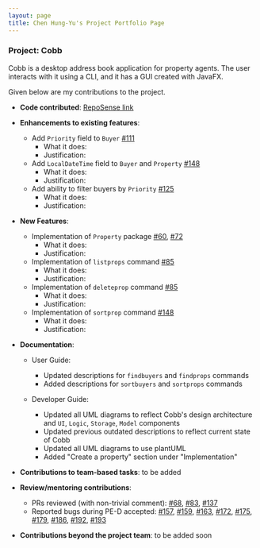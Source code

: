 ```yaml
---
layout: page
title: Chen Hung-Yu's Project Portfolio Page
---
```


### Project: Cobb

Cobb is a desktop address book application for property agents. The user interacts with it using a CLI, and it has a GUI created with JavaFX.

Given below are my contributions to the project.

- **Code contributed**: [RepoSense link](https://nus-cs2103-ay2223s1.github.io/tp-dashboard/?search=jchilling&breakdown=true)
- **Enhancements to existing features**:
  * Add `Priority` field to `Buyer` [#111](https://github.com/AY2223S1-CS2103T-F12-1/tp/pull/111)
    * What it does:
    * Justification:
  * Add `LocalDateTime` field to `Buyer` and `Property` [#148](https://github.com/AY2223S1-CS2103T-F12-1/tp/pull/148)
    * What it does:
    * Justification:
  * Add ability to filter buyers by `Priority` [#125](https://github.com/AY2223S1-CS2103T-F12-1/tp/pull/125)
    * What it does:
    * Justification:
- **New Features**:
  * Implementation of `Property` package [#60](https://github.com/AY2223S1-CS2103T-F12-1/tp/pull/60), [#72](https://github.com/AY2223S1-CS2103T-F12-1/tp/pull/72)
    * What it does: 
    * Justification:
  * Implementation of `listprops` command [#85](https://github.com/AY2223S1-CS2103T-F12-1/tp/pull/85)
    * What it does:
    * Justification:
  * Implementation of `deleteprop` command [#85](https://github.com/AY2223S1-CS2103T-F12-1/tp/pull/85)
    * What it does:
    * Justification:
  * Implementation of `sortprop` command [#148](https://github.com/AY2223S1-CS2103T-F12-1/tp/pull/148)
    * What it does:
    * Justification:
  
- **Documentation**:
  * User Guide: 
    * Updated descriptions for `findbuyers` and `findprops` commands
    * Added descriptions for `sortbuyers` and `sortprops` commands 

  * Developer Guide:
    * Updated all UML diagrams to reflect Cobb's design architecture and `UI`, `Logic`, `Storage`, `Model` components
    * Updated previous outdated descriptions to reflect current state of Cobb
    * Updated all UML diagrams to use plantUML
    * Added "Create a property" section under "Implementation"
- **Contributions to team-based tasks**: to be added
- **Review/mentoring contributions**:
  * PRs reviewed (with non-trivial comment):
    [#68](https://github.com/AY2223S1-CS2103T-F12-1/tp/pull/68),
    [#83](https://github.com/AY2223S1-CS2103T-F12-1/tp/pull/83),
    [#137](https://github.com/AY2223S1-CS2103T-F12-1/tp/pull/137)
  * Reported bugs during PE-D accepted:
    [#157](https://github.com/AY2223S1-CS2103T-T13-1/tp/issues/157),
    [#159](https://github.com/AY2223S1-CS2103T-T13-1/tp/issues/159),
    [#163](https://github.com/AY2223S1-CS2103T-T13-1/tp/issues/163),
    [#172](https://github.com/AY2223S1-CS2103T-T13-1/tp/issues/172),
    [#175](https://github.com/AY2223S1-CS2103T-T13-1/tp/issues/175),
    [#179](https://github.com/AY2223S1-CS2103T-T13-1/tp/issues/179),
    [#186](https://github.com/AY2223S1-CS2103T-T13-1/tp/issues/186),
    [#192](https://github.com/AY2223S1-CS2103T-T13-1/tp/issues/192),
    [#193](https://github.com/AY2223S1-CS2103T-T13-1/tp/issues/193)

- **Contributions beyond the project team**: to be added soon
